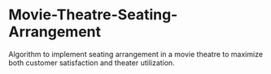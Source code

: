 # Movie-Theatre-Seating-Arrangement
Algorithm to implement seating arrangement in a movie theatre to maximize both customer satisfaction and theater utilization.
